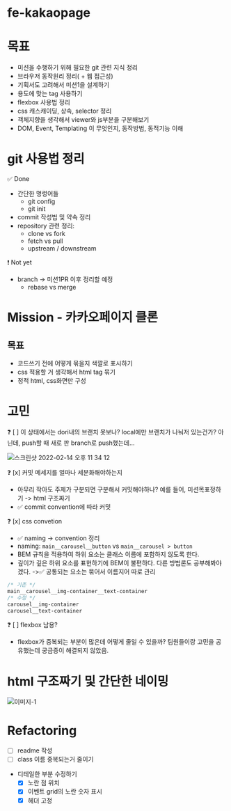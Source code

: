 # fe-kakaopage

# 목표

- 미션을 수행하기 위해 필요한 git 관련 지식 정리
- 브라우저 동작원리 정리( + 웹 접근성)
- 기획서도 고려해서 미션1을 설계하기
- 용도에 맞는 tag 사용하기
- flexbox 사용법 정리
- css 캐스캐이딩, 상속, selector 정리
- 객체지향을 생각해서 viewer와 js부분을 구분해보기
- DOM, Event, Templating 이 무엇인지, 동작방법, 동적기능 이해

# git 사용법 정리

✅ Done

- 간단한 명렁어들
  - git config
  - git init
- commit 작성법 및 약속 정리
- repository 관련 정리:
  - clone vs fork
  - fetch vs pull
  - upstream / downstream

❗️ Not yet

- branch -> 미션1PR 이후 정리할 예정
  - rebase vs merge

# Mission - 카카오페이지 클론

## 목표

- 코드쓰기 전에 어떻게 묶을지 색깔로 표시하기
- css 적용할 거 생각해서 html tag 묶기
- 정적 html, css화면만 구성

# 고민

❓ [ ] 이 상태에서는 dori내의 브랜치 못보나? local에만 브랜치가 나눠저 있는건가? 아닌데, push할 때 새로 판 branch로 push했는데...

![스크린샷 2022-02-14 오후 11 34 12](https://user-images.githubusercontent.com/71386219/153883813-ac766d7b-ef76-43c2-a275-efaaaadceca2.png)

❓ [x] 커밋 메세지를 얼마나 세분화해야하는지

- 아무리 작아도 주제가 구분되면 구분해서 커밋해야하나? 예를 들어, 미션목표정하기 -> html 구조짜기
- ✅ commit convention에 따라 커밋

❓ [x] css convetion

- ✅ naming -> convention 정리
- naming: `main__carousel__button` vs `main__carousel > button`
- BEM 규칙을 적용하여 하위 요소는 클래스 이름에 포함하지 않도록 한다.
- 깊이가 깊은 하위 요소를 표현하기에 BEM이 불편하다. 다른 방법론도 공부해봐야겠다. ->✅ 공통되는 요소는 묶어서 이름지어 따로 관리

```css
/* 기존 */
main__carousel__img-container__text-container
/* 수정 */
carousel__img-container
carousel__text-container
```

❓ [ ] flexbox 남용?

- flexbox가 중복되는 부분이 많은데 어떻게 줄일 수 있을까? 팀원들이랑 고민을 공유했는데 궁금증이 해결되지 않았음.

# html 구조짜기 및 간단한 네이밍

![이미지-1](https://user-images.githubusercontent.com/71386219/153881920-aa848f63-bb26-48c7-b39c-a000ceac688d.jpg)

# Refactoring

- [ ] readme 작성
- [ ] class 이름 중복되는거 줄이기
- 디테일한 부분 수정하기
  - [x] 노란 점 위치
  - [x] 이벤트 grid의 노란 숫자 표시
  - [x] 헤더 고정
